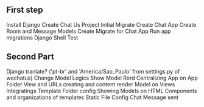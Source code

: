 ## First step

Install Django
Create Chat Us Project
Initial Migrate
Create Chat App
Create Room and Message Models
Create Migrate for Chat App
Run app migrations
Django Shell Test


## Second Part
Django tranlate? ('pt-br' and 'America/Sao_Paulo' from settings.py of wechatus)
Change Model Logics
Show Model Rord
Centralizing App on App Folder
View and URLs creating and content render
Model on Views Integratings
Template Folder config
Showing Models on HTML
Components and organizations of templates
Static File Config 
Chat Message sent